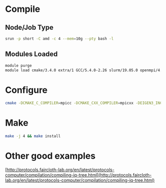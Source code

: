 # Compile

## Node/Job Type

```bash
srun -p short -C amd -c 4 --mem=10g --pty bash -l
```

## Modules Loaded

```bash
module purge
module load cmake/3.4.0 extra/1 GCC/5.4.0-2.26 slurm/19.05.0 openmpi/4.0.1-slurm-19.05.0 binutils/2.26-GCCcore-5.4.0
```

# Configure

```bash
cmake -DCMAKE_C_COMPILER=mpicc -DCMAKE_CXX_COMPILER=mpicxx -DEIGEN3_INCLUDE_DIR=/opt/linux/centos/7.x/x86_64/pkgs/eigen/3.3.7/include/eigen3/ -DCMAKE_INSTALL_PREFIX=/opt/linux/centos/7.x/x86_64/pkgs/iqtree/2.1.1-mpi/ ..
```

# Make

```bash
make -j 4 && make install
```

# Other good examples

[http://protocols.faircloth-lab.org/en/latest/protocols-computer/compilation/compiling-iq-tree.html](http://protocols.faircloth-lab.org/en/latest/protocols-computer/compilation/compiling-iq-tree.html)
